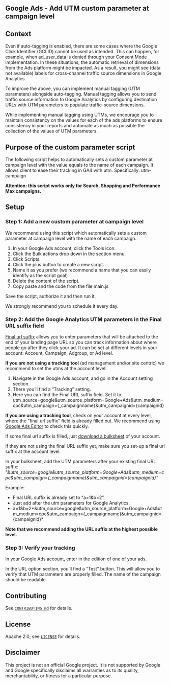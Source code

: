 ## Google Ads - Add UTM custom parameter at campaign level

## Context

Even if auto-tagging is enabled, there are some cases where the Google Click Identifier (GCLID) cannot be used as intended. This can happen, for example, when ad_user_data is denied through your Consent Mode implementation. In these situations, the automatic retrieval of dimensions from the Ads platform might be impacted. As a result, you might see (data not available) labels for cross-channel traffic source dimensions in Google Analytics.

To improve the above, you can implement manual tagging (UTM parameters) alongside auto-tagging. Manual tagging allows you to send traffic source information to Google Analytics by configuring destination URLs with UTM parameters to populate traffic-source dimensions. 

While implementing manual tagging using UTMs, we encourage you to maintain consistency on the values for each of the ads platforms to ensure consistency in your reports and automate as much as possible the collection of the values of UTM parameters.


## Purpose of the custom parameter script


The following script helps to automatically sets a custom parameter at campaign level with the value equals to the name of each campaign.
It allows client to ease their tracking in GA4 with utm. Specifically: utm-campaign

**Attention: this script works only for Search, Shopping and Performance Max campaigns.**

## Setup

### Step 1: Add a new custom parameter at campaign level

We recommend using this script which automatically sets a custom parameter at campaign level with the name of each campaign.

1. In your Google Ads account, click the Tools icon.
2. Click the Bulk actions drop down in the section menu.
3. Click Scripts.
4. Click the plus button to create a new script.
5. Name it as you prefer (we recommend a name that you can easily identify as the script goal)
6. Delete the content of the script.
7. Copy paste and the code from the file main.js

Save the script, authorize it and then run it.

We strongly recommend you to schedule it every day.

### Step 2: Add the Google Analytics UTM parameters in the Final URL suffix field

[Final url suffix](https://support.google.com/google-ads/answer/9054021?hl=en) allows you to enter parameters that will be attached to the end of your landing page URL so you can track information about where people go after they click your ad. It can be set at different levels in your account: Account, Campaign, Adgroup, or Ad level.

**If you are not using a tracking tool** (ad management and/or site centric) we recommend to set the utms at the account level:
1. Navigate in the Google Ads account, and go in the Account setting section.
2. There you’ll find a “Tracking” setting.
3. Here you can find the Final URL suffix field.  Set it to: 
utm_source=google&utm_source_platform=Google+Ads&utm_medium=cpc&utm_campaign={_campaignname}&utm_campaignid={campaignid}

**If you are using a tracking tool**, check on your account at every level, where the “final url suffix” field is already filled out. We recommend using [Google Ads Editor](https://support.google.com/google-ads/editor/answer/2484521?hl=en) to check this quickly. 

If some final url suffix is filled, just [download a bulksheet](https://support.google.com/google-ads/editor/answer/15121148?hl=en&ref_topic=13728&sjid=11706207748123949356-NC) of your account.

If they are not using the final URL suffix yet, make sure you set-up a final url suffix at the account level. 

In your bulksheet, add the UTM parameters after your existing final URL suffix:
*"&utm_source=google&utm_source_platform=Google+Ads&utm_medium=cpc&utm_campaign={_campaignname}&utm_campaignid={campaignid}"*

Example: 
- Final URL suffix is already set to “a=1&b=2”.
- Just add after the utm parameters for Google Analytics:
- a=1&b=2*&utm_source=google&utm_source_platform=Google+Ads&utm_medium=cpc&utm_campaign={_campaignname}&utm_campaignid={campaignid}*

**Note that we recommend adding the URL suffix at the highest possible level.**

### Step 3: Verify your tracking

In your Google Ads account, enter in the edition of one of your ads.

In the URL option section, you’ll find a “Test” button. This will allow you to verify that UTM parameters are properly filled. The name of the campaign should be readable.

## Contributing

See [`CONTRIBUTING.md`](CONTRIBUTING.md) for details.

## License

Apache 2.0; see [`LICENSE`](LICENSE) for details.

## Disclaimer

This project is not an official Google project. It is not supported by
Google and Google specifically disclaims all warranties as to its quality,
merchantability, or fitness for a particular purpose.
